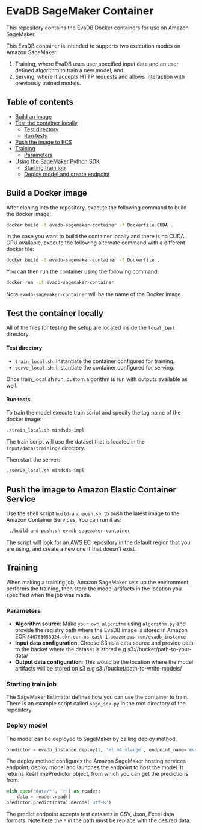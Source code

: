 # EvaDB SageMaker Container
This repository contains the EvaDB Docker containers for use on Amazon SageMaker.

This EvaDB container is intended to supports two execution modes on Amazon SageMaker. 
1. Training, where EvaDB uses user specified input data and an user defined algorithm to train a new model, and 
2. Serving, where it accepts HTTP requests and allows interaction with previously trained models.

## Table of contents
 * [Build an image](#build-an-image)
 * [Test the container locally](#test-the-container-locally)
   * [Test directory](#test-directory)
   * [Run tests](#run-tests)
 * [Push the image to ECS](#push-the-image-to-amazon-elastic-container-service)
 * [Training](#training)
   * [Parameters](#parameters)
 * [Using the SageMaker Python SDK](#using-the-sagemaker-python-sdk)
   * [Starting train job ](#starting-train-job)
   * [Deploy model and create endpoint](#deploy-model-and-create-endpoint)

## Build a Docker image

After cloning into the repository, execute the following command to build the docker image:

```sh
docker build -t evadb-sagemaker-container -f Dockerfile.CUDA .
```

In the case you want to build the container locally and there is no CUDA GPU available, execute the following alternate command with a different docker file:

```sh
docker build -t evadb-sagemaker-container -f Dockerfile .
```

You can then run the container using the following command:

```sh
docker run -it evadb-sagemaker-container
```

Note `evadb-sagemaker-container` will be the name of the Docker image.

## Test the container locally

All of the files for testing the setup are located inside the `local_test` directory.

#### Test directory

* `train_local.sh`: Instantiate the container configured for training.
* `serve_local.sh`: Instantiate the container configured for serving.

Once train_local.sh run, custom algorithm is run with outputs available as well.

#### Run tests
To train the model execute train script and specify the tag name of the docker image:
```sh
./train_local.sh mindsdb-impl
```
The train script will use the dataset that is located in the `input/data/training/` directory.

Then start the server:
```sh
./serve_local.sh mindsdb-impl
```

## Push the image to Amazon Elastic Container Service

Use the shell script `build-and-push.sh`, to push the latest image to the Amazon Container Services.
You can run it as:
```sh
 ./build-and-push.sh evadb-sagemaker-container 
```
The script will look for an AWS EC repository in the default region that you are using, and create a new one if that doesn't exist.

## Training 
When making a training job, Amazon SageMaker sets up the environment, performs the training, then store the model artifacts in the location you specified when the job was made.

### Parameters
* **Algorithm source**: Make `your own algorithm` using `algorithm.py` and provide the registry path where the EvaDB image is stored in Amazon ECR  `846763053924.dkr.ecr.us-east-1.amazonaws.com/evadb_instance`
* **Input data configuration**: Choose S3 as a data source and provide path to the backet where the dataset is stored e.g
s3://bucket/path-to-your-data/
* **Output data configuration**: This would be the location where the model artifacts will be stored on s3 e.g
s3://bucket/path-to-write-models/

### Starting train job 
The SageMaker Estimator defines how you can use the container to train. There is an example script called `sage_sdk.py` in the root directory of the repository.

### Deploy model
The model can be deployed to SageMaker by calling deploy method.
```python
predictor = evadb_instance.deploy(1, 'ml.m4.xlarge', endpoint_name='evadb-instance')
```
The deploy method configures the Amazon SageMaker hosting services endpoint, deploy model and launches the endpoint to host the model. It returns RealTimePredictor object, from which you can get the predictions from.
```python
with open('data/*', 'r') as reader:
    data = reader.read()
predictor.predict(data).decode('utf-8')
```
The predict endpoint accepts test datasets in CSV, Json, Excel data formats.
Note here the `*` in the path must be replace with the desired data.


